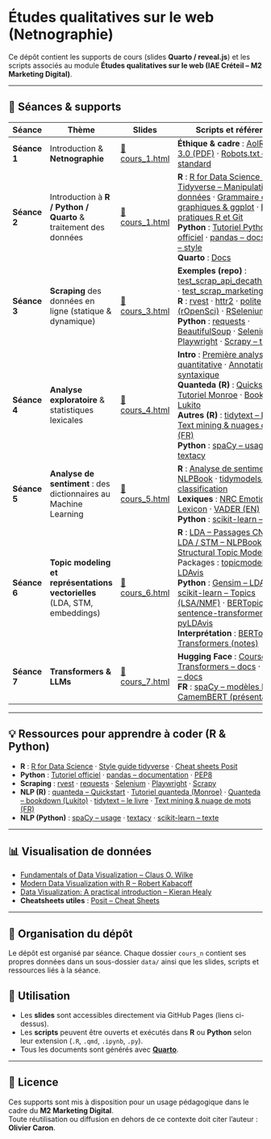 # Études qualitatives sur le web (Netnographie)

Ce dépôt contient les supports de cours (slides **Quarto / reveal.js**) et les scripts associés au module **Études qualitatives sur le web (IAE Créteil – M2 Marketing Digital)**.

---

## 📅 Séances & supports

| Séance | Thème | Slides | Scripts et références|
|--------|-------|--------|------------------|
| **Séance 1** | Introduction & **Netnographie** | [📑 cours_1.html](https://oliviercaron.github.io/etudes_qualitatives_web/cours_1/cours_1.html) | **Éthique & cadre** : [AoIR – Ethics 3.0 (PDF)](https://aoir.org/reports/ethics3.pdf) · [Robots.txt – standard](https://www.robotstxt.org/robotstxt.html) |
| **Séance 2** | Introduction à **R / Python / Quarto** & traitement des données | [📑 cours_1.html](https://oliviercaron.github.io/etudes_qualitatives_web/cours_1/cours_1.html) | **R** : [R for Data Science (2e)](https://r4ds.hadley.nz/) · [Tidyverse – Manipulation de données](https://juba.github.io/tidyverse/06-tidyverse.html) · [Grammaire des graphiques & ggplot](https://benaventc.github.io/DataScienceBook/introduction-%C3%A0-la-grammaire-des-graphiques-et-%C3%A0-ggplot.html#introduction-%C3%A0-la-grammaire-des-graphiques-et-%C3%A0-ggplot) · [Bonnes pratiques R et Git](https://inseefrlab.github.io/formation-bonnes-pratiques-git-R/slides/light.html#/title-slide) <br> **Python** : [Tutoriel Python officiel](https://docs.python.org/3/tutorial/) · [pandas – docs](https://pandas.pydata.org/docs/) · [PEP8 – style](https://peps.python.org/pep-0008/) <br> **Quarto** : [Docs](https://quarto.org/docs/) |
| **Séance 3** | **Scraping** des données en ligne (statique & dynamique) | [📑 cours_3.html](https://oliviercaron.github.io/etudes_qualitatives_web/cours_3/cours_3.html) | **Exemples (repo)** : [test_scrap_api_decathlon.ipynb](https://github.com/oliviercaron/etudes_qualitatives_web/blob/main/cours_3/test_scrap_api_decathlon.ipynb) · [test_scrap_marketing_jobs.R](https://github.com/oliviercaron/etudes_qualitatives_web/blob/main/cours_3/test_scrap_marketing_jobs.R) <br> **R** : [rvest](https://rvest.tidyverse.org/) · [httr2](https://httr2.r-lib.org/) · [polite (rOpenSci)](https://github.com/dmi3kno/polite) · [RSelenium](https://github.com/ropensci/RSelenium) <br> **Python** : [requests](https://requests.readthedocs.io/) · [BeautifulSoup](https://www.crummy.com/software/BeautifulSoup/bs4/doc/) · [Selenium](https://www.selenium.dev/documentation/webdriver/) · [Playwright](https://playwright.dev/python/) · [Scrapy – tuto](https://docs.scrapy.org/en/latest/intro/tutorial.html) |
| **Séance 4** | **Analyse exploratoire** & statistiques lexicales | [📑 cours_4.html](https://oliviercaron.github.io/etudes_qualitatives_web/cours_4/cours_4.html) | **Intro** : [Première analyse quantitative](https://benaventc.github.io/NLPBook/une-premi%C3%A8re-analyse-quantitative.html) · [Annotation syntaxique](https://oliviercaron.github.io/systematic_lit_review/nlp_techniques.html) <br> **Quanteda (R)** : [Quickstart](https://quanteda.io/articles/quickstart.html) · [Tutoriel Monroe](https://burtmonroe.github.io/TextAsDataCourse/Tutorials/TADA-IntroToQuanteda.nb.html) · [Bookdown Lukito](https://bookdown.org/josephine_lukito/j381m_tutorials/id_25-quanteda.html#id_25-quanteda) <br> **Autres (R)** : [tidytext – le livre](https://www.tidytextmining.com/) · [Text mining & nuages de mots (FR)](https://www.sthda.com/french/wiki/text-mining-et-nuage-de-mots-avec-le-logiciel-r-5-etapes-simples-a-savoir) <br> **Python** : [spaCy – usage](https://spacy.io/usage) · [textacy](https://textacy.readthedocs.io/) |
| **Séance 5** | **Analyse de sentiment** : des dictionnaires au Machine Learning | [📑 cours_5.html](https://oliviercaron.github.io/etudes_qualitatives_web/cours_5/cours_5.html) | **R** : [Analyse de sentiment – NLPBook](https://benaventc.github.io/NLPBook/analyse-du-sentiment.html) · [tidymodels – classification](https://www.tidymodels.org/learn/) <br> **Lexiques** : [NRC Emotion Lexicon](https://saifmohammad.com/WebPages/NRC-Emotion-Lexicon.htm) · [VADER (EN)](https://github.com/cjhutto/vaderSentiment) <br> **Python** : [scikit-learn – texte](https://scikit-learn.org/stable/tutorial/text_analytics/working_with_text_data.html) |
| **Séance 6** | **Topic modeling et représentations vectorielles** (LDA, STM, embeddings) | [📑 cours_6.html](https://oliviercaron.github.io/etudes_qualitatives_web/cours_6/cours_6.html) | **R** : [LDA – Passages CNRS](https://ouvrir.passages.cnrs.fr/wp-content/uploads/2019/07/rapp_topicmodel.html) · [LDA / STM – NLPBook](https://benaventc.github.io/NLPBook/topic.html#lda-une-application-aux-commentaires-trip-advisor) · [Structural Topic Modeling](https://oliviercaron.github.io/systematic_lit_review/SLR_stm.html) · Packages : [topicmodels](https://cran.r-project.org/package=topicmodels) · [stm](https://cran.r-project.org/package=stm) · [LDAvis](https://CRAN.R-project.org/package=LDAvis) <br> **Python** : [Gensim – LDA](https://radimrehurek.com/gensim/) · [scikit-learn – Topics (LSA/NMF)](https://scikit-learn.org/stable/modules/decomposition.html#lsi-and-nmf) · [BERTopic](https://maartengr.github.io/BERTopic/) · [sentence-transformers](https://www.sbert.net/) · [pyLDAvis](https://pyldavis.readthedocs.io/en/latest/) <br> **Interprétation** : [BERTopic – Transformers (notes)](https://oliviercaron.github.io/systematic_lit_review/topic_modeling.html#detect-interpretable-topics-with-bertopic) |
| **Séance 7** | **Transformers & LLMs** | [📑 cours_7.html](https://oliviercaron.github.io/etudes_qualitatives_web/cours_7/cours_7.html) | **Hugging Face** : [Course](https://huggingface.co/learn/nlp-course) · [Transformers – docs](https://huggingface.co/docs/transformers/index) · [Datasets – docs](https://huggingface.co/docs/datasets/) <br> **FR** : [spaCy – modèles FR](https://spacy.io/models/fr) · [CamemBERT (présentation)](https://camembert-model.fr/) |

---

## 💡 Ressources pour apprendre à coder (R & Python)

- **R** : [R for Data Science](https://r4ds.hadley.nz/) · [Style guide tidyverse](https://style.tidyverse.org/) · [Cheat sheets Posit](https://posit.co/resources/cheatsheets/)
- **Python** : [Tutoriel officiel](https://docs.python.org/3/tutorial/) · [pandas – documentation](https://pandas.pydata.org/docs/) · [PEP8](https://peps.python.org/pep-0008/)
- **Scraping** : [rvest](https://rvest.tidyverse.org/) · [requests](https://requests.readthedocs.io/) · [Selenium](https://www.selenium.dev/documentation/webdriver/) · [Playwright](https://playwright.dev/python/) · [Scrapy](https://docs.scrapy.org/)
- **NLP (R)** : [quanteda – Quickstart](https://quanteda.io/articles/quickstart.html) · [Tutoriel quanteda (Monroe)](https://burtmonroe.github.io/TextAsDataCourse/Tutorials/TADA-IntroToQuanteda.nb.html) · [Quanteda – bookdown (Lukito)](https://bookdown.org/josephine_lukito/j381m_tutorials/id_25-quanteda.html#id_25-quanteda) · [tidytext – le livre](https://www.tidytextmining.com/) · [Text mining & nuage de mots (FR)](https://www.sthda.com/french/wiki/text-mining-et-nuage-de-mots-avec-le-logiciel-r-5-etapes-simples-a-savoir)
- **NLP (Python)** : [spaCy – usage](https://spacy.io/usage) · [textacy](https://textacy.readthedocs.io/) · [scikit-learn – texte](https://scikit-learn.org/stable/tutorial/text_analytics/working_with_text_data.html)

---

## 📊 Visualisation de données

- [Fundamentals of Data Visualization – Claus O. Wilke](https://clauswilke.com/dataviz/)
- [Modern Data Visualization with R – Robert Kabacoff](https://rkabacoff.github.io/datavis/)
- [Data Visualization: A practical introduction – Kieran Healy](https://socviz.co/index.html#preface)
- **Cheatsheets utiles** : [Posit – Cheat Sheets](https://rstudio.github.io/cheatsheets/)

---

## 🧰 Organisation du dépôt

Le dépôt est organisé par séance. Chaque dossier `cours_n` contient ses propres données dans un sous-dossier `data/` ainsi que les slides, scripts et ressources liés à la séance.

## 🚀 Utilisation

- Les **slides** sont accessibles directement via GitHub Pages (liens ci-dessus).  
- Les **scripts** peuvent être ouverts et exécutés dans **R** ou **Python** selon leur extension (`.R`, `.qmd`, `.ipynb`, `.py`).  
- Tous les documents sont générés avec **[Quarto](https://quarto.org/)**.  

---

## 📖 Licence

Ces supports sont mis à disposition pour un usage pédagogique dans le cadre du **M2 Marketing Digital**.  
Toute réutilisation ou diffusion en dehors de ce contexte doit citer l’auteur : **Olivier Caron**.

